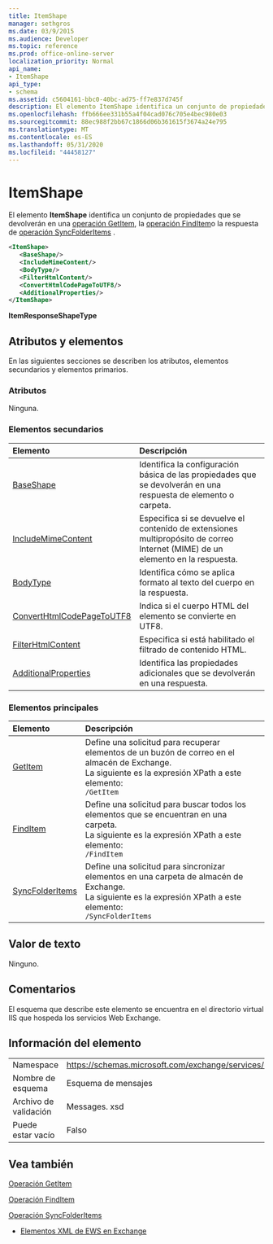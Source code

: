 ```yaml
---
title: ItemShape
manager: sethgros
ms.date: 03/9/2015
ms.audience: Developer
ms.topic: reference
ms.prod: office-online-server
localization_priority: Normal
api_name:
- ItemShape
api_type:
- schema
ms.assetid: c5604161-bbc0-40bc-ad75-ff7e837d745f
description: El elemento ItemShape identifica un conjunto de propiedades que se devolverán en una operación GetItem, la operación FindItem o la respuesta de operación SyncFolderItems.
ms.openlocfilehash: ffb666ee331b55a4f04cad076c705e4bec980e03
ms.sourcegitcommit: 88ec988f2bb67c1866d06b361615f3674a24e795
ms.translationtype: MT
ms.contentlocale: es-ES
ms.lasthandoff: 05/31/2020
ms.locfileid: "44458127"
---
```

# <a name="itemshape"></a>ItemShape

El elemento **ItemShape** identifica un conjunto de propiedades que se devolverán en una [operación GetItem](getitem-operation.md), la [operación FindItem](finditem-operation.md)o la respuesta de [operación SyncFolderItems](syncfolderitems-operation.md) . 
  
```XML
<ItemShape>
   <BaseShape/>
   <IncludeMimeContent/>
   <BodyType/>
   <FilterHtmlContent/>
   <ConvertHtmlCodePageToUTF8/>
   <AdditionalProperties/>
</ItemShape>
```

 **ItemResponseShapeType**
## <a name="attributes-and-elements"></a>Atributos y elementos

En las siguientes secciones se describen los atributos, elementos secundarios y elementos primarios.
  
### <a name="attributes"></a>Atributos

Ninguna.
  
### <a name="child-elements"></a>Elementos secundarios

|**Elemento**|**Descripción**|
|:-----|:-----|
|[BaseShape](baseshape.md) <br/> |Identifica la configuración básica de las propiedades que se devolverán en una respuesta de elemento o carpeta.  <br/> |
|[IncludeMimeContent](includemimecontent.md) <br/> |Especifica si se devuelve el contenido de extensiones multipropósito de correo Internet (MIME) de un elemento en la respuesta.  <br/> |
|[BodyType](bodytype.md) <br/> |Identifica cómo se aplica formato al texto del cuerpo en la respuesta.  <br/> |
|[ConvertHtmlCodePageToUTF8](converthtmlcodepagetoutf8.md) <br/> |Indica si el cuerpo HTML del elemento se convierte en UTF8.  <br/> |
|[FilterHtmlContent](filterhtmlcontent.md) <br/> |Especifica si está habilitado el filtrado de contenido HTML.  <br/> |
|[AdditionalProperties](additionalproperties.md) <br/> |Identifica las propiedades adicionales que se devolverán en una respuesta.  <br/> |
   
### <a name="parent-elements"></a>Elementos principales

|**Elemento**|**Descripción**|
|:-----|:-----|
|[GetItem](getitem.md) <br/> |Define una solicitud para recuperar elementos de un buzón de correo en el almacén de Exchange.  <br/> La siguiente es la expresión XPath a este elemento:  <br/>  `/GetItem` <br/> |
|[FindItem](finditem.md) <br/> |Define una solicitud para buscar todos los elementos que se encuentran en una carpeta.  <br/> La siguiente es la expresión XPath a este elemento:  <br/>  `/FindItem` <br/> |
|[SyncFolderItems](syncfolderitems.md) <br/> |Define una solicitud para sincronizar elementos en una carpeta de almacén de Exchange.  <br/> La siguiente es la expresión XPath a este elemento:  <br/>  `/SyncFolderItems` <br/> |
   
## <a name="text-value"></a>Valor de texto

Ninguno.
  
## <a name="remarks"></a>Comentarios

El esquema que describe este elemento se encuentra en el directorio virtual IIS que hospeda los servicios Web Exchange.
  
## <a name="element-information"></a>Información del elemento

|||
|:-----|:-----|
|Namespace  <br/> |https://schemas.microsoft.com/exchange/services/2006/messages  <br/> |
|Nombre de esquema  <br/> |Esquema de mensajes  <br/> |
|Archivo de validación  <br/> |Messages. xsd  <br/> |
|Puede estar vacío  <br/> |Falso  <br/> |
   
## <a name="see-also"></a>Vea también



[Operación GetItem](getitem-operation.md)
  
[Operación FindItem](finditem-operation.md)
  
[Operación SyncFolderItems](syncfolderitems-operation.md)


- [Elementos XML de EWS en Exchange](ews-xml-elements-in-exchange.md)

